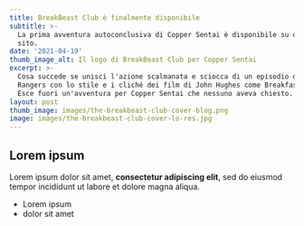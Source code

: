 ```yaml
---
title: BreakBeast Club è finalmente disponibile
subtitle: >-
  La prima avventura autoconclusiva di Copper Sentai è disponibile su questo
  sito.
date: '2021-04-19'
thumb_image_alt: Il logo di BreakBeast Club per Copper Sentai
excerpt: >-
  Cosa succede se unisci l'azione scalmanata e sciocca di un episodio dei Power
  Rangers con lo stile e i cliché dei film di John Hughes come Breakfast Club?
  Esce fuori un'avventura per Copper Sentai che nessuno aveva chiesto.
layout: post
thumb_image: images/the-breakbeast-club-cover-blog.png
image: images/the-breakbeast-club-cover-lo-res.jpg
---
```

## Lorem ipsum

Lorem ipsum dolor sit amet, **consectetur adipiscing elit**, sed do eiusmod tempor incididunt ut labore et dolore magna aliqua.

- Lorem ipsum
- dolor sit amet